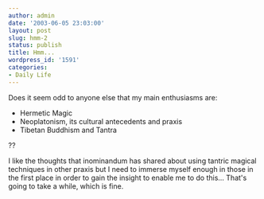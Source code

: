 ```yaml
---
author: admin
date: '2003-06-05 23:03:00'
layout: post
slug: hmm-2
status: publish
title: Hmm...
wordpress_id: '1591'
categories:
- Daily Life
---
```

Does it seem odd to anyone else that my main enthusiasms are:<ul><li>Hermetic Magic</li><li>Neoplatonism, its cultural antecedents and praxis</li><li>Tibetan Buddhism and Tantra</li></ul>??

I like the thoughts that inominandum has shared about using tantric magical techniques in other praxis but I need to immerse myself enough in those in the first place in order to gain the insight to enable me to do this... That&apos;s going to take a while, which is fine.
